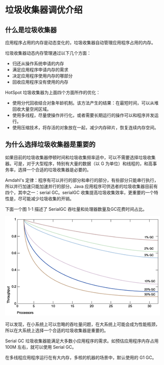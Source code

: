 # 垃圾收集器调优介绍

## 什么是垃圾收集器

应用程序占用的内存是动态变化的，垃圾收集器自动管理应用程序占用的内存。

垃圾收集器动态内存管理通过以下几个方面：

* 归还从操作系统申请的内存
* 满足应用程序申请内存的需求
* 决定应用程序使用内存的哪部分
* 回收应用程序没有使用的内存

HotSpot 垃圾收集器为上面四个方面所作的优化：

* 使用分代回收结合对象年龄机制。该方法产生的结果：在最短时间，可以从堆回收大量空闲区域。
* 使用多线程，尽量使操作并行化，或者需要长期运行的操作可以和程序并发运行。
* 使用压缩技术，将存活的对象放在一起，减少内存碎片，恢复连续内存空间。



## 为什么选择垃圾收集器是重要的

如果目前的垃圾收集器停顿时间和垃圾收集频率适中，可以不需要选择垃圾收集器。可是，对于大型程序，特别有大量的数据（以 G 为单位）和线程的，和高事务率，选择一个合适的垃圾收集器是必要的。

Amdahl's 定律：程序有可以并行的部分和串行的部分，有些部分只能串行执行，所以并行加速只能加速并行的部分。Java 应用程序可供选者的垃圾收集器目前有四个，其中之一：serial GC。serialGC 收集提高垃圾收集效率，更重要的一个特性是，尽可能减少垃圾收集的开销。

下面一个图 1-1 描述了 SerialGC 吞吐量和处理器数量及GC花费时间占比。

![](../img/1-1.png)

可以发现，在小系统上可以忽略的吞吐量问题，在大系统上可能会成为性能瓶颈，所以在大系统上选择一个合适的垃圾收集器是重要的。

Serial GC 垃圾收集器能满足大多数小应用程序的需求。如预估应用程序内存占用100M 左右，就可以使用 Serial GC。

在多线程应用程序运行在有大内存，多核的机器的场景中，默认使用的 G1 GC。

